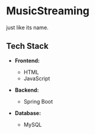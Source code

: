 # MusicStreaming

just like its name.

## Tech Stack

- **Frontend:**
  - HTML
  - JavaScript
    
- **Backend:**
  - Spring Boot

- **Database:**
  - MySQL

